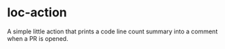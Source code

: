 # loc-action

A simple little action that prints a code line count summary into a comment when a PR is opened.

